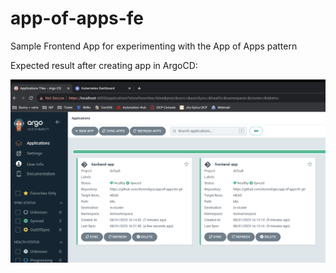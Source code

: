 # app-of-apps-fe

Sample Frontend App for experimenting with the App of Apps pattern

Expected result after creating app in ArgoCD:

![alt text](sample.png)
